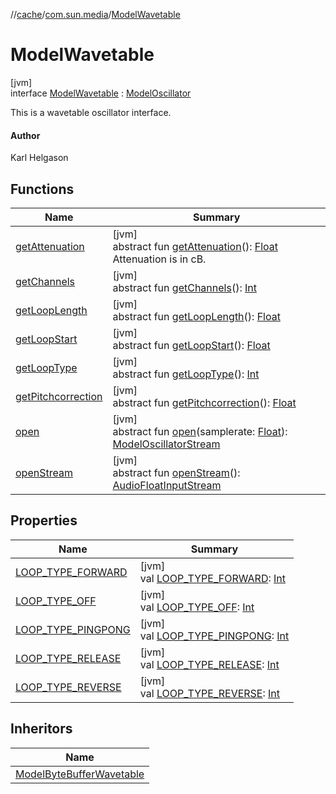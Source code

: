 //[cache](../../../index.md)/[com.sun.media](../index.md)/[ModelWavetable](index.md)

# ModelWavetable

[jvm]\
interface [ModelWavetable](index.md) : [ModelOscillator](../-model-oscillator/index.md)

This is a wavetable oscillator interface.

#### Author

Karl Helgason

## Functions

| Name | Summary |
|---|---|
| [getAttenuation](../-model-oscillator/get-attenuation.md) | [jvm]<br>abstract fun [getAttenuation](../-model-oscillator/get-attenuation.md)(): [Float](https://kotlinlang.org/api/latest/jvm/stdlib/kotlin/-float/index.html)<br>Attenuation is in cB. |
| [getChannels](../-model-oscillator/get-channels.md) | [jvm]<br>abstract fun [getChannels](../-model-oscillator/get-channels.md)(): [Int](https://kotlinlang.org/api/latest/jvm/stdlib/kotlin/-int/index.html) |
| [getLoopLength](get-loop-length.md) | [jvm]<br>abstract fun [getLoopLength](get-loop-length.md)(): [Float](https://kotlinlang.org/api/latest/jvm/stdlib/kotlin/-float/index.html) |
| [getLoopStart](get-loop-start.md) | [jvm]<br>abstract fun [getLoopStart](get-loop-start.md)(): [Float](https://kotlinlang.org/api/latest/jvm/stdlib/kotlin/-float/index.html) |
| [getLoopType](get-loop-type.md) | [jvm]<br>abstract fun [getLoopType](get-loop-type.md)(): [Int](https://kotlinlang.org/api/latest/jvm/stdlib/kotlin/-int/index.html) |
| [getPitchcorrection](get-pitchcorrection.md) | [jvm]<br>abstract fun [getPitchcorrection](get-pitchcorrection.md)(): [Float](https://kotlinlang.org/api/latest/jvm/stdlib/kotlin/-float/index.html) |
| [open](../-model-oscillator/open.md) | [jvm]<br>abstract fun [open](../-model-oscillator/open.md)(samplerate: [Float](https://kotlinlang.org/api/latest/jvm/stdlib/kotlin/-float/index.html)): [ModelOscillatorStream](../-model-oscillator-stream/index.md) |
| [openStream](open-stream.md) | [jvm]<br>abstract fun [openStream](open-stream.md)(): [AudioFloatInputStream](../-audio-float-input-stream/index.md) |

## Properties

| Name | Summary |
|---|---|
| [LOOP_TYPE_FORWARD](-l-o-o-p_-t-y-p-e_-f-o-r-w-a-r-d.md) | [jvm]<br>val [LOOP_TYPE_FORWARD](-l-o-o-p_-t-y-p-e_-f-o-r-w-a-r-d.md): [Int](https://kotlinlang.org/api/latest/jvm/stdlib/kotlin/-int/index.html) |
| [LOOP_TYPE_OFF](-l-o-o-p_-t-y-p-e_-o-f-f.md) | [jvm]<br>val [LOOP_TYPE_OFF](-l-o-o-p_-t-y-p-e_-o-f-f.md): [Int](https://kotlinlang.org/api/latest/jvm/stdlib/kotlin/-int/index.html) |
| [LOOP_TYPE_PINGPONG](-l-o-o-p_-t-y-p-e_-p-i-n-g-p-o-n-g.md) | [jvm]<br>val [LOOP_TYPE_PINGPONG](-l-o-o-p_-t-y-p-e_-p-i-n-g-p-o-n-g.md): [Int](https://kotlinlang.org/api/latest/jvm/stdlib/kotlin/-int/index.html) |
| [LOOP_TYPE_RELEASE](-l-o-o-p_-t-y-p-e_-r-e-l-e-a-s-e.md) | [jvm]<br>val [LOOP_TYPE_RELEASE](-l-o-o-p_-t-y-p-e_-r-e-l-e-a-s-e.md): [Int](https://kotlinlang.org/api/latest/jvm/stdlib/kotlin/-int/index.html) |
| [LOOP_TYPE_REVERSE](-l-o-o-p_-t-y-p-e_-r-e-v-e-r-s-e.md) | [jvm]<br>val [LOOP_TYPE_REVERSE](-l-o-o-p_-t-y-p-e_-r-e-v-e-r-s-e.md): [Int](https://kotlinlang.org/api/latest/jvm/stdlib/kotlin/-int/index.html) |

## Inheritors

| Name |
|---|
| [ModelByteBufferWavetable](../-model-byte-buffer-wavetable/index.md) |
